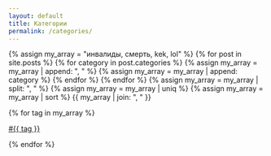 ```yaml
---
layout: default
title: Категории
permalink: /categories/
---
```

{% assign my_array = "инвалиды, смерть, kek, lol" %}
{% for post in site.posts %}
{% for category in post.categories %}
{% assign my_array = my_array | append: ", " %}
{% assign my_array = my_array | append: category %}
{% endfor %}
{% endfor %}
{% assign my_array = my_array | split: ", " %}
{% assign my_array = my_array | uniq %} 
{% assign my_array = my_array | sort %}
{{ my_array | join: ", " }}
<div class="tags-list">
{% for tag in my_array %}
<a href="/{{ tag }}">
<p>#{{ tag }}</p>
</a>
{% endfor %}
</div>